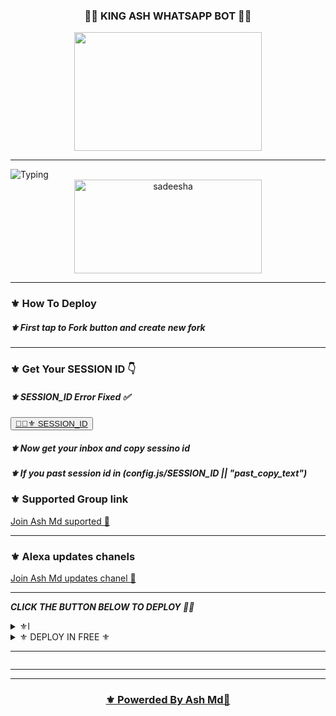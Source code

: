 <div align="center">
	<h3>👧🏻 KING ASH WHATSAPP BOT 👧🏻</h3>
<img src="![image alt](https://github.com/Dinuwamin/KING_ASH-MD/blob/c899a6a602a003323fc4f337210d4a2340cf3339/20241101_085031.png" width="300" height="190">
</div>
<hr>
<img src="https://readme-typing-svg.herokuapp.com?size=33&width=1000&lines=Welcome+To+Ash+MD...;Created+by+King+Loku+Ash...;World+Best+Whatsapp+User+Bot...;Simple+Java+Script+Bot...;Simple+And+Fast+Deploy...;Thank+You+For+Using+Ash+Md..."
            alt="Typing">

<div align="center">
	<img src="https://moe-counter.glitch.me/get/@Anya_v2-Md?theme=gelbooru" width="300" height="150" alt="sadeesha">
</div>

<hr>

		
       
<h3>⚜️ How To Deploy </h3>

<h5>⚜️ First tap to Fork button and create new fork</h5>



<hr>
	
<h3>⚜️ Get Your SESSION ID 👇</h3> 
<h5>⚜️ SESSION_ID Error Fixed ✅</h5>
	
<button><tr><a href="https://pair-web-public.koyeb.app/">👨‍💻⚜️ SESSION_ID</a></tr></button>

<h5>⚜️ Now get your inbox and copy sessino id</h5>
<h5>⚜️ If you past session id in (config.js/SESSION_ID || "past_copy_text")</h5>

<h3>⚜️ Supported Group link </h3>
<a href="https://chat.whatsapp.com/Ci5mDk9zEVF95NcuqEtzl4">Join Ash Md suported 👧</a>
<hr>
<h3>⚜️ Alexa updates chanels </h3>
<a href="https://whatsapp.com/channel/0029VaD5t8S1nozDfDDjRj2J">Join Ash Md updates chanel 👧</a>
<hr>

***CLICK THE BUTTON BELOW TO DEPLOY 🙈🌸***

 <details close>
<summary> ⚜️l</summary>
1.  #### DEPLOY IN HEROKU 

[![Deploy](https://www.herokucdn.com/deploy/button.svg)](https://heroku.com/deploy?template=new)

--------
2.  #### DEPLOY IN REPLIT

   <a href='https://repl.it/github/GlobalTechInfo/SUHAIL-XMD' target="_blank"><img alt='DEPLOY' src='https://img.shields.io/badge/-REPLIT-orange?style=for-the-badge&logo=replit&logoColor=white'/></a>

--------
3.  #### DEPLOY IN KOYEB

<a href='https://app.koyeb.com/auth/signin' target="_blank"><img alt='DEPLOY' src='https://img.shields.io/badge/-KOYEB-blue?style=for-the-badge&logo=koyeb&logoColor=white'/></a>

--------
4.  #### DEPLOY IN GLITCH

<a href='https://glitch.com/signup' target="_blank"><img alt='DEPLOY' src='https://img.shields.io/badge/GLITCH-h?color=pink&style=for-the-badge&logo=glitch'/></a></p>

--------

5.  #### DEPLOY TO CODESPACE

<a href='https://github.com/codespaces/new' target="_blank"><img alt='DEPLOY' src='https://img.shields.io/badge/CODESPACE-h?color=navy&style=for-the-badge&logo=visualstudiocode'/></a></p>

--------

6. #### DEPLOY TO RENDER

<a href='https://dashboard.render.com' target="_blank"><img alt='DEPLOY' src='https://img.shields.io/badge/RENDER-h?color=maroon&style=for-the-badge&logo=render'/></a></p>

--------
7. #### DEPLOY TO RAILWAY

<a href='https://railway.app/new' target="_blank"><img alt='DEPLOY' src='https://img.shields.io/badge/RAILWAY-h?color=black&style=for-the-badge&logo=railway'/></a></p>

--------
</details>
<details close>
<summary>⚜️ DEPLOY IN FREE ⚜️</summary>
<h5>⚜️ Deploy Free Koyeb👇</h5>
<a href="http://koyeb.com" >
<h5>⚜️ bot deployind the free using this workflows code 👇</h5>

```
 name: Node.js CI

on:
  push:
    branches:
      - main
  pull_request:
    branches:
      - main

jobs:
  build:

    runs-on: ubuntu-latest

    strategy:
      matrix:
        node-version: [20.x]

    steps:
    - name: Checkout repository
      uses: actions/checkout@v3

    - name: Set up Node.js
      uses: actions/setup-node@v3
      with:
        node-version: ${{ matrix.node-version }}

    - name: Install dependencies
      run: npm install

    - name: Start application
      run: npm start
```	
</details>
<hr>
<img src="http://readme-typing-svg.herokuapp.com?color=d1fa02&center=true&vCenter=true&multiline=false&lines=Created+By+OLD+King+LOKU+_ASH"
 alt="">
<hr>



<hr>

<div align="center">
<h3>⚜️ Powerded By Ash Md👤</h3>
